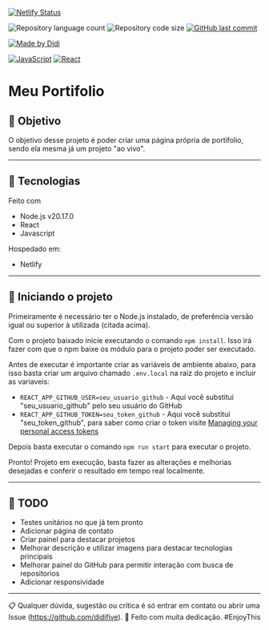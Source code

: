 [![Netlify Status](https://api.netlify.com/api/v1/badges/947bcbd3-022a-4c09-84b7-06b47e1859ee/deploy-status)](https://app.netlify.com/sites/luiszancaneladev/deploys)

![Repository language count](https://img.shields.io/github/languages/count/didifive/portfolio)
![Repository code size](https://img.shields.io/github/languages/code-size/didifive/portfolio)
[![GitHub last commit](https://img.shields.io/github/last-commit/didifive/portfolio?color=blue)](https://github.com/didifive/peoplehub/commits/master)

[![Made by Didi](https://img.shields.io/badge/made%20by-Didi-green)](https://luiszancanela.dev.br/)

[![JavaScript](https://img.shields.io/static/v1?color=yellow&label=Dev&message=JavaScript&style=for-the-badge&logo=JavaScript)](https://developer.mozilla.org/pt-BR/docs/Web/JavaScript/Guide/Introduction)
[![React](https://img.shields.io/static/v1?color=blue&label=Dev&message=React&style=for-the-badge&logo=React)](https://react.dev/)


# Meu Portifolio

## 🎯 Objetivo

O objetivo desse projeto é poder criar uma página própria de portifolio, sendo ela mesma já um projeto "ao vivo".

---

## 📜 Tecnologias

Feito com
- Node.js v20.17.0
- React
- Javascript 


Hospedado em:
- Netlify

---

## 🚀 Iniciando o projeto

Primeiramente é necessário ter o Node.js instalado, de preferência versão igual ou superior à utilizada (citada acima).

Com o projeto baixado inicie executando o comando `npm install`. Isso irá fazer com que o npm baixe os módulo para o projeto poder ser executado.

Antes de executar é importante criar as variáveis de ambiente abaixo, para isso basta criar um arquivo chamado `.env.local` na raiz do projeto e incluir as variaveis:
- `REACT_APP_GITHUB_USER=seu_usuario_github` - Aqui você substitui "seu_usuario_github" pelo seu usuário do GitHub
- `REACT_APP_GITHUB_TOKEN=seu_token_github` - Aqui você substitui "seu_token_github", para saber como criar o token visite [Managing your personal access tokens](https://docs.github.com/en/authentication/keeping-your-account-and-data-secure/managing-your-personal-access-tokens)

Depois basta executar o comando `npm run start` para executar o projeto.

Pronto! Projeto em execução, basta fazer as alterações e melhorias desejadas e conferir o resultado em tempo real localmente.

---

## 📝 TODO

- Testes unitários no que já tem pronto
- Adicionar página de contato
- Criar painel para destacar projetos
- Melhorar descrição e utilizar imagens para destacar tecnologias principais
- Melhorar painel do GitHub para permitir interação com busca de repositorios
- Adicionar responsividade

---

📋 Qualquer dúvida, sugestão ou crítica é só entrar em contato ou abrir uma Issue (https://github.com/didifive).
💚 Feito com muita dedicação. #EnjoyThis